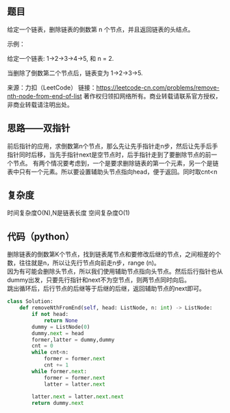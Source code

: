 ## 题目
给定一个链表，删除链表的倒数第 n 个节点，并且返回链表的头结点。

示例：

给定一个链表: 1->2->3->4->5, 和 n = 2.

当删除了倒数第二个节点后，链表变为 1->2->3->5.

来源：力扣（LeetCode）
链接：https://leetcode-cn.com/problems/remove-nth-node-from-end-of-list
著作权归领扣网络所有。商业转载请联系官方授权，非商业转载请注明出处。
## 思路——双指针
前后指针的应用，求倒数第n个节点，那么先让先手指针走n步，然后让先手后手指针同时后移，当先手指针next是空节点时，后手指针走到了要删除节点的前一个节点。
有两个情况要考虑到，一个是要求删除链表的第一个元素，另一个是链表中只有一个元素。所以要设置辅助头节点指向head，便于返回。同时取cnt<n
## 复杂度
时间复杂度O(N),N是链表长度
空间复杂度O(1)
## 代码（python）
删除链表的倒数第K个节点，找到链表尾节点和要修改后继的节点，之间相差的个数，往往就是n，所以让先行节点向前走n步，range (n)。  
因为有可能会删除头节点，所以我们使用辅助节点指向头节点。然后后行指针也从dummy出发，只要先行指针和next不为空节点，则两节点同时向后。  
跳出循环后，后行节点的后继等于后继的后继，返回辅助节点的next即可。
```python
class Solution:
    def removeNthFromEnd(self, head: ListNode, n: int) -> ListNode:
        if not head:
            return None
        dummy = ListNode(0)
        dummy.next = head
        former,latter = dummy,dummy
        cnt = 0
        while cnt<n:
            former = former.next
            cnt += 1
        while former.next:
            former = former.next
            latter = latter.next
        
        latter.next = latter.next.next
        return dummy.next
```


